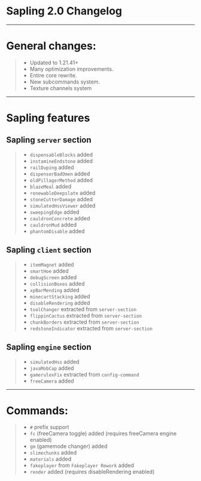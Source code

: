 # Sapling 2.0 Changelog

---

# General changes:
> - Updated to 1.21.41+
> - Many optimization improvements.
> - Entire core rewrite.
> - New subcommands system.
> - Texture channels system

---

# Sapling features
## Sapling `server` section
> - `dispensableBlocks` added
> - `instamineEndstone` added
> - `railDuping` added
> - `dispenserBadOmen` added
> - `oldPillagerMethod` added
> - `blazeMeal` added
> - `renewableDeepslate` added
> - `stoneCutterDamage` added
> - `simulatedHssViewer` added
> - `sweepingEdge` added
> - `cauldronConcrete` added
> - `cauldronMud` added
> - `phantomDisable` added
## Sapling `client` section
> - `itemMagnet` added
> - `smartHoe` added
> - `debugScreen` added
> - `collisionBoxes` added
> - `xpBarMending` added
> - `minecartStacking` added
> - `disableRendering` added
> - `toolChanger` extracted from `server-section`
> - `flippinCactus` extracted from `server-section`
> - `chunkBorders` extracted from `server-section`
> - `redstoneIndicator` extracted from `server-section`
## Sapling `engine` section
> - `simulatedHss` added
> - `javaMobCap` added
> - `gamerulexFix` extracted from `config-command`
> - `freeCamera` added

---

# Commands:
> - `#` prefix support
> - `fc` (freeCamera toggle) added (requires freeCamera engine enabled)
> - `gm` (gamemode changer) added 
> - `slimechunks` added
> - `materials` added
> - `fakeplayer` from `Fakeplayer Rework` added
> - `render` added (requires disableRendering enabled)